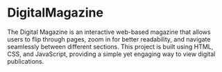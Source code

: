 # DigitalMagazine
The Digital Magazine is an interactive web-based magazine that allows users to flip through pages, zoom in for better readability, and navigate seamlessly between different sections. This project is built using HTML, CSS, and JavaScript, providing a simple yet engaging way to view digital publications.
